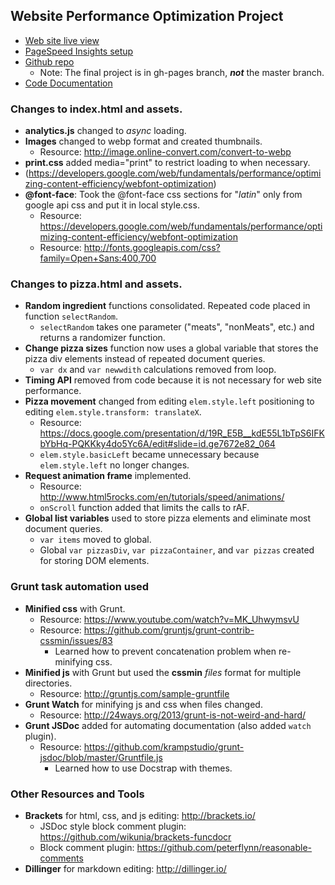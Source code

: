 ## Website Performance Optimization Project

- [Web site live view](http://ripley6811.github.io/frontend-nanodegree-mobile-portfolio/)
- [PageSpeed Insights setup](https://developers.google.com/speed/pagespeed/insights/?url=http%3A%2F%2Fripley6811.github.io%2Ffrontend-nanodegree-mobile-portfolio%2F&tab=desktop)
- [Github repo](https://github.com/Ripley6811/frontend-nanodegree-mobile-portfolio/tree/gh-pages)
    - Note: The final project is in gh-pages branch, ***not*** the master branch.
- [Code Documentation](http://ripley6811.github.io/frontend-nanodegree-mobile-portfolio/doc/global.html)

### Changes to index.html and assets.

- **analytics.js** changed to *async* loading.
- **Images** changed to webp format and created thumbnails. 
    - Resource: http://image.online-convert.com/convert-to-webp
- **print.css** added media="print" to restrict loading to when necessary.
- (https://developers.google.com/web/fundamentals/performance/optimizing-content-efficiency/webfont-optimization)
- **@font-face**: Took the @font-face css sections for "*latin*" only from google api css and put it in local style.css.
    - Resource: https://developers.google.com/web/fundamentals/performance/optimizing-content-efficiency/webfont-optimization
    - Resource: http://fonts.googleapis.com/css?family=Open+Sans:400,700


### Changes to pizza.html and assets.

- **Random ingredient** functions consolidated. Repeated code placed in function `selectRandom`.
    - `selectRandom` takes one parameter ("meats", "nonMeats", etc.) and returns a randomizer function.
- **Change pizza sizes** function now uses a global variable that stores the pizza div elements instead of repeated document queries.
    - `var dx` and `var newwdith` calculations removed from loop.
- **Timing API** removed from code because it is not necessary for web site performance.
- **Pizza movement** changed from editing `elem.style.left` positioning to editing `elem.style.transform: translateX`.
    - Resource: https://docs.google.com/presentation/d/19R_E5B__kdE55L1bTpS6IFKbYbHq-PQKKky4do5Yc6A/edit#slide=id.ge7672e82_064
    - `elem.style.basicLeft` became unnecessary because `elem.style.left` no longer changes.
- **Request animation frame** implemented.
    - Resource: http://www.html5rocks.com/en/tutorials/speed/animations/
    - `onScroll` function added that limits the calls to rAF.
- **Global list variables** used to store pizza elements and eliminate most document queries.
    - `var items` moved to global.
    - Global `var pizzasDiv`, `var pizzaContainer`, and `var pizzas` created for storing DOM elements.


### Grunt task automation used

- **Minified css** with Grunt.
    - Resource: https://www.youtube.com/watch?v=MK_UhwymsvU
    - Resource: https://github.com/gruntjs/grunt-contrib-cssmin/issues/83
        - Learned how to prevent concatenation problem when re-minifying css.
- **Minified js** with Grunt but used the **cssmin** *files* format for multiple directories.
    - Resource: http://gruntjs.com/sample-gruntfile
- **Grunt Watch** for minifying js and css when files changed.
    - Resource: http://24ways.org/2013/grunt-is-not-weird-and-hard/
- **Grunt JSDoc** added for automating documentation (also added `watch` plugin).
    - Resource: https://github.com/krampstudio/grunt-jsdoc/blob/master/Gruntfile.js
        - Learned how to use Docstrap with themes.
        
### Other Resources and Tools

- **Brackets** for html, css, and js editing: http://brackets.io/
    - JSDoc style block comment plugin: https://github.com/wikunia/brackets-funcdocr
    - Block comment plugin: https://github.com/peterflynn/reasonable-comments
- **Dillinger** for markdown editing: http://dillinger.io/